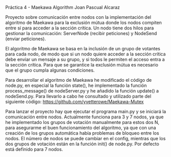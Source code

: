 Práctica 4 - Maekawa Algorithm
Joan Pascual Alcaraz

Proyecto sobre comunicación entre nodos con la implementación del algoritmo de 
Maekawa para la exclusión mútua donde los nodos compiten entre sí para 
acceder a la sección crítica. Un nodo tiene dos hilos para gestionar la 
comunicación: ServerNode (recibir peticiones) y NodeSend (enviar peticiones).

El algoritmo de Maekawa se basa en la inclusión de un grupo de votantes para 
cada nodo, de modo que si un nodo quiere acceder a la sección crítica debe 
enviar un mensaje a su grupo, y si todos le permiten el acceso entra a la 
sección crítica. Para que se garantice la exclusión mútua es necesario que el 
grupo cumpla algunas condiciones.

Para desarrollar el algoritmo de Maekawa he modificado el código de node.py, 
en especial la función state(), he implementado la función process_message() 
de nodeServer.py y he añadido la función update() a nodeSend.py. Para llevarlo 
a cabo he consultado y utilizado parte del siguiente código:
https://github.com/yvetterowe/Maekawa-Mutex

Para lanzar el proyecto hay que ejecutar el programa main.py y se iniciará la 
comunicación entre nodos. Actualmente funciona para 3 y 7 nodos, ya que he 
implementado los grupos de votación manualmente para estos dos N, para asegurarme 
el buen funcionamiento del algoritmo, ya que con una creación de los grupos 
automática había problemas de bloqueo entre los nodos. El número de nodos se 
puede cambiar en el config, mientras que los dos grupos de votación están 
en la función init() de node.py. Por defecto está definido para 7 nodos.